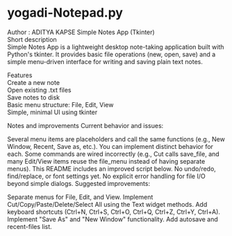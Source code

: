 # yogadi-Notepad.py  <br>
Author : ADITYA KAPSE
Simple Notes App (Tkinter) <br>
Short description <br>
Simple Notes App is a lightweight desktop note-taking application built with Python's tkinter. It provides basic file operations (new, open, save) and a simple menu-driven interface for writing and saving plain text notes. <br>

Features  <br>
Create a new note  <br>
Open existing .txt files  <br>
Save notes to disk  <br>
Basic menu structure: File, Edit, View  <br>
Simple, minimal UI using tkinter   <br>

Notes and improvements
Current behavior and issues:

Several menu items are placeholders and call the same functions (e.g., New Window, Recent, Save as, etc.). You can implement distinct behavior for each.
Some commands are wired incorrectly (e.g., Cut calls save_file, and many Edit/View items reuse the file_menu instead of having separate menus). This README includes an improved script below.
No undo/redo, find/replace, or font settings yet.
No explicit error handling for file I/O beyond simple dialogs.
Suggested improvements:

Separate menus for File, Edit, and View.
Implement Cut/Copy/Paste/Delete/Select All using the Text widget methods.
Add keyboard shortcuts (Ctrl+N, Ctrl+S, Ctrl+O, Ctrl+Q, Ctrl+Z, Ctrl+Y, Ctrl+A).
Implement "Save As" and "New Window" functionality.
Add autosave and recent-files list.
